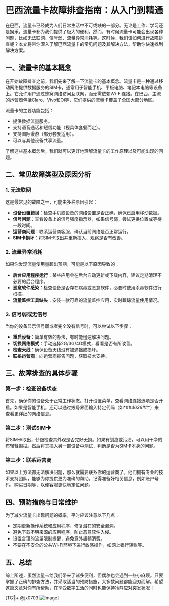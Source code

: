 # 巴西流量卡故障排查指南：从入门到精通

在巴西，流量卡已经成为人们日常生活中不可或缺的一部分。无论是工作、学习还是娱乐，流量卡都为我们提供了极大的便利。然而，有时候流量卡可能会出现各种问题，比如无法联网、信号弱、流量异常消耗等。这时候，我们该如何进行故障排查呢？本文将带你深入了解巴西流量卡的常见问题及其解决方法，帮助你快速找到解决方案。

## 一、流量卡的基本概念

在开始故障排查之前，我们先来了解一下流量卡的基本概念。流量卡是一种通过移动网络提供数据服务的SIM卡，通常用于智能手机、平板电脑、笔记本电脑等设备上。它允许用户通过蜂窝网络访问互联网，而无需依赖Wi-Fi连接。在巴西，主流的运营商包括Claro、Vivo和Oi等，它们提供的流量卡覆盖了全国大部分地区。

流量卡的主要功能包括：

- 提供数据流量服务。
- 支持语音通话和短信功能（视具体套餐而定）。
- 支持国际漫游（部分套餐适用）。
- 可以与其他设备共享流量。

了解这些基本概念后，我们就可以更好地理解流量卡的工作原理以及可能出现的问题。

## 二、常见故障类型及原因分析

### 1. 无法联网

这是最常见的故障之一，可能由多种原因引起：

- **设备设置错误**：检查手机或设备的网络设置是否正确，确保已启用移动数据。
- **信号问题**：查看设备上的信号强度指示器，如果信号弱，尝试更换位置或等待一段时间。
- **运营商问题**：联系运营商客服，确认当前网络是否正常运行。
- **SIM卡损坏**：将SIM卡取出并重新插入，观察是否有改善。

### 2. 流量异常消耗

如果你发现流量使用量超出预期，可能是以下原因导致的：

- **后台应用程序运行**：某些应用会在后台自动更新或下载内容，建议定期清理不必要的后台程序。
- **恶意软件感染**：检查设备是否存在病毒或恶意软件，必要时使用杀毒软件进行扫描。
- **流量监控工具缺失**：安装一款可靠的流量监控应用，实时跟踪流量使用情况。

### 3. 信号弱或无信号

当你的设备显示信号弱或者完全没有信号时，可以尝试以下步骤：

- **重启设备**：简单有效的办法，有时能迅速解决问题。
- **切换网络模式**：手动选择2G/3G/4G模式，看看是否有所改善。
- **检查天线**：确保设备天线没有被遮挡或损坏。
- **联系运营商**：向运营商报告问题，获取技术支持。

## 三、故障排查的具体步骤

### 第一步：检查设备状态

首先，确保你的设备处于正常工作状态。打开设置菜单，查看网络连接选项是否开启。如果是智能手机，还可以通过拨号界面输入特定代码（如*#*#4636#*#*）来查看更详细的网络信息。

### 第二步：测试SIM卡

将SIM卡取出，仔细检查其外观是否完好无损。如果有划痕或污渍，可以用干净的布轻轻擦拭。然后将其插入另一部设备中测试，判断是否为SIM卡本身的问题。

### 第三步：联系运营商

如果以上方法都无法解决问题，那么就需要联系你的运营商了。他们拥有专业的技术支持团队，能够为你提供更为准确的帮助。记得准备好相关信息，例如账户号码、购买日期等，以便客服更快地定位问题。

## 四、预防措施与日常维护

为了减少流量卡出现问题的概率，平时应该注意以下几点：

- 定期更新操作系统和应用程序，修复潜在的安全漏洞。
- 避免下载不明来源的应用程序，防止恶意软件入侵。
- 设置合理的流量限制提醒，避免意外超额消费。
- 不要在不安全的公共Wi-Fi环境下进行敏感操作，如网上银行转账等。

## 五、总结

综上所述，虽然流量卡给我们带来了诸多便利，但偶尔也会遇到一些小麻烦。只要掌握了正确的排查方法，并采取适当的预防措施，大多数问题都能迎刃而解。希望这篇文章对你有所帮助，在享受数字生活的同时也能保持冷静应对突发状况！

[TG💪+ @jx0703 ![Image](https://github.com/user-attachments/assets/dbca1d08-cadb-493c-b0ec-ad6f7a83f270)]